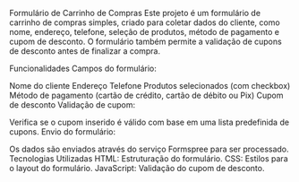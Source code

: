  Formulário de Carrinho de Compras
Este projeto é um formulário de carrinho de compras simples, criado para coletar dados do cliente, como nome, endereço, telefone, seleção de produtos, método de pagamento e cupom de desconto. O formulário também permite a validação de cupons de desconto antes de finalizar a compra.

Funcionalidades
Campos do formulário:

Nome do cliente
Endereço
Telefone
Produtos selecionados (com checkbox)
Método de pagamento (cartão de crédito, cartão de débito ou Pix)
Cupom de desconto
Validação de cupom:

Verifica se o cupom inserido é válido com base em uma lista predefinida de cupons.
Envio do formulário:

Os dados são enviados através do serviço Formspree para ser processado.
Tecnologias Utilizadas
HTML: Estruturação do formulário.
CSS: Estilos para o layout do formulário.
JavaScript: Validação do cupom de desconto.
